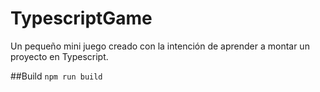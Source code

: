 # TypescriptGame
Un pequeño mini juego creado con la intención de aprender a montar un proyecto en Typescript.

##Build
``npm run build``
